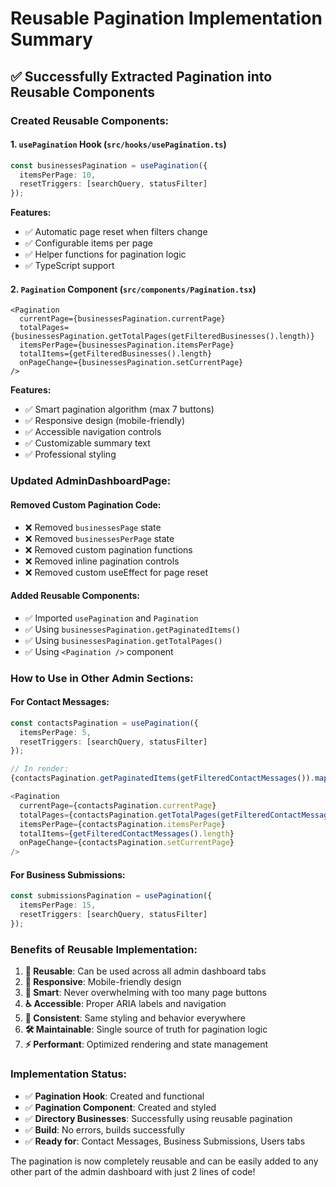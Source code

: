 # Reusable Pagination Implementation Summary

## ✅ Successfully Extracted Pagination into Reusable Components

### **Created Reusable Components:**

#### 1. **`usePagination` Hook** (`src/hooks/usePagination.ts`)
```typescript
const businessesPagination = usePagination({ 
  itemsPerPage: 10, 
  resetTriggers: [searchQuery, statusFilter] 
});
```

**Features:**
- ✅ Automatic page reset when filters change
- ✅ Configurable items per page
- ✅ Helper functions for pagination logic
- ✅ TypeScript support

#### 2. **`Pagination` Component** (`src/components/Pagination.tsx`)
```tsx
<Pagination
  currentPage={businessesPagination.currentPage}
  totalPages={businessesPagination.getTotalPages(getFilteredBusinesses().length)}
  itemsPerPage={businessesPagination.itemsPerPage}
  totalItems={getFilteredBusinesses().length}
  onPageChange={businessesPagination.setCurrentPage}
/>
```

**Features:**
- ✅ Smart pagination algorithm (max 7 buttons)
- ✅ Responsive design (mobile-friendly)
- ✅ Accessible navigation controls
- ✅ Customizable summary text
- ✅ Professional styling

### **Updated AdminDashboardPage:**

#### Removed Custom Pagination Code:
- ❌ Removed `businessesPage` state
- ❌ Removed `businessesPerPage` state
- ❌ Removed custom pagination functions
- ❌ Removed inline pagination controls
- ❌ Removed custom useEffect for page reset

#### Added Reusable Components:
- ✅ Imported `usePagination` and `Pagination`
- ✅ Using `businessesPagination.getPaginatedItems()`
- ✅ Using `businessesPagination.getTotalPages()`
- ✅ Using `<Pagination />` component

### **How to Use in Other Admin Sections:**

#### For Contact Messages:
```typescript
const contactsPagination = usePagination({ 
  itemsPerPage: 5, 
  resetTriggers: [searchQuery, statusFilter] 
});

// In render:
{contactsPagination.getPaginatedItems(getFilteredContactMessages()).map(...)}

<Pagination
  currentPage={contactsPagination.currentPage}
  totalPages={contactsPagination.getTotalPages(getFilteredContactMessages().length)}
  itemsPerPage={contactsPagination.itemsPerPage}
  totalItems={getFilteredContactMessages().length}
  onPageChange={contactsPagination.setCurrentPage}
/>
```

#### For Business Submissions:
```typescript
const submissionsPagination = usePagination({ 
  itemsPerPage: 15, 
  resetTriggers: [searchQuery, statusFilter] 
});
```

### **Benefits of Reusable Implementation:**

1. **🔄 Reusable**: Can be used across all admin dashboard tabs
2. **📱 Responsive**: Mobile-friendly design
3. **🧠 Smart**: Never overwhelming with too many page buttons
4. **♿ Accessible**: Proper ARIA labels and navigation
5. **🎨 Consistent**: Same styling and behavior everywhere
6. **🛠 Maintainable**: Single source of truth for pagination logic
7. **⚡ Performant**: Optimized rendering and state management

### **Implementation Status:**
- ✅ **Pagination Hook**: Created and functional
- ✅ **Pagination Component**: Created and styled
- ✅ **Directory Businesses**: Successfully using reusable pagination
- ✅ **Build**: No errors, builds successfully
- ✅ **Ready for**: Contact Messages, Business Submissions, Users tabs

The pagination is now completely reusable and can be easily added to any other part of the admin dashboard with just 2 lines of code!
